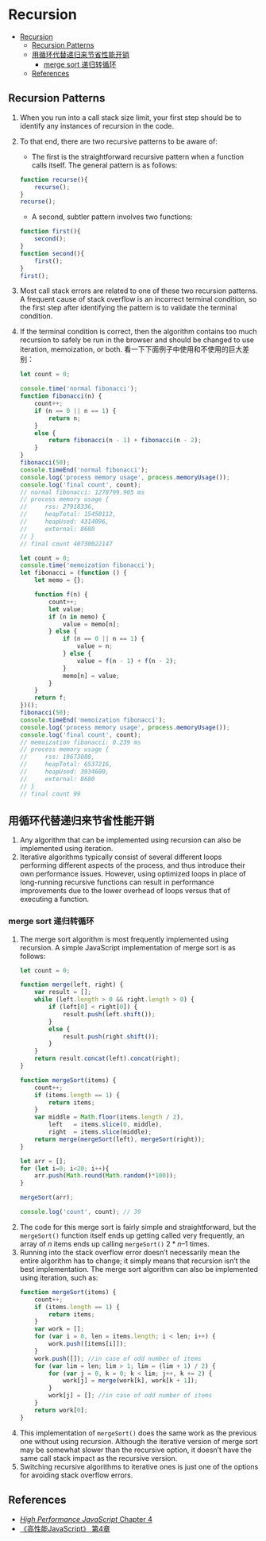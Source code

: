 # Recursion


<!-- TOC -->

- [Recursion](#recursion)
    - [Recursion Patterns](#recursion-patterns)
    - [用循环代替递归来节省性能开销](#用循环代替递归来节省性能开销)
        - [merge sort 递归转循环](#merge-sort-递归转循环)
    - [References](#references)

<!-- /TOC -->


## Recursion Patterns
1. When you run into a call stack size limit, your first step should be to identify any instances of recursion in the code. 
2. To that end, there are two recursive patterns to be aware of:
    * The first is the straightforward recursive pattern when a function calls itself. The general pattern is as follows:
    ```js
    function recurse(){
        recurse();
    }
    recurse();
    ```
    * A second, subtler pattern involves two functions:
    ```js
    function first(){
        second();
    }
    function second(){
        first();
    }
    first();
    ```
3. Most call stack errors are related to one of these two recursion patterns. A frequent cause of stack overflow is an incorrect terminal condition, so the first step after identifying the pattern is to validate the terminal condition. 
4. If the terminal condition is correct, then the algorithm contains too much recursion to safely be run in the browser
and should be changed to use iteration, memoization, or both. 看一下下面例子中使用和不使用的巨大差别：

    ```js
    let count = 0;

    console.time('normal fibonacci');
    function fibonacci(n) {
        count++;
        if (n == 0 || n == 1) {
            return n;
        } 
        else {
            return fibonacci(n - 1) + fibonacci(n - 2);
        }
    }
    fibonacci(50);
    console.timeEnd('normal fibonacci');
    console.log('process memory usage', process.memoryUsage());
    console.log('final count', count);
    // normal fibonacci: 1278799.905 ms
    // process memory usage {
    //     rss: 27918336,
    //     heapTotal: 15450112,
    //     heapUsed: 4314096,
    //     external: 8680
    // }
    // final count 40730022147
    ```
    ```js
    let count = 0;
    console.time('memoization fibonacci');
    let fibonacci = (function () {
        let memo = {};

        function f(n) {
            count++;
            let value;
            if (n in memo) {
                value = memo[n];
            } else {
                if (n == 0 || n == 1) {
                    value = n;
                } else {
                    value = f(n - 1) + f(n - 2);
                }
                memo[n] = value;
            }
        }
        return f;
    })();
    fibonacci(50);
    console.timeEnd('memoization fibonacci');
    console.log('process memory usage', process.memoryUsage());
    console.log('final count', count);
    // memoization fibonacci: 0.239 ms
    // process memory usage {
    //     rss: 19673088,
    //     heapTotal: 6537216,
    //     heapUsed: 3934600,
    //     external: 8680
    // }
    // final count 99
    ```


## 用循环代替递归来节省性能开销
1. Any algorithm that can be implemented using recursion can also be implemented using iteration. 
2. Iterative algorithms typically consist of several different loops performing different aspects of the process, and thus introduce their own performance issues. However, using optimized loops in place of long-running recursive functions can result in performance improvements due to the lower overhead of loops versus that of executing a function.

### merge sort 递归转循环
1. The merge sort algorithm is most frequently implemented using recursion. A simple JavaScript implementation of merge sort is as follows:
    ```js
    let count = 0;

    function merge(left, right) {
        var result = [];
        while (left.length > 0 && right.length > 0) {
            if (left[0] < right[0]) {
                result.push(left.shift());
            } 
            else {
                result.push(right.shift());
            }
        }
        return result.concat(left).concat(right);
    }
    ```
    ```js
    function mergeSort(items) {
        count++;
        if (items.length == 1) {
            return items;
        }
        var middle = Math.floor(items.length / 2),
            left   = items.slice(0, middle),
            right  = items.slice(middle);
        return merge(mergeSort(left), mergeSort(right));
    }

    let arr = [];
    for (let i=0; i<20; i++){
        arr.push(Math.round(Math.random()*100));
    }

    mergeSort(arr);
    
    console.log('count', count); // 39
    ```
2. The code for this merge sort is fairly simple and straightforward, but the `mergeSort()` function itself ends up getting called very frequently, an array of $n$ items ends up calling `mergeSort()` $2*n –1$ times.
3. Running into the stack overflow error doesn’t necessarily mean the entire algorithm has to change; it simply means that recursion isn’t the best implementation. The merge sort algorithm can also be implemented using iteration, such as:
    ```js
    function mergeSort(items) {
        count++;
        if (items.length == 1) {
            return items;
        }
        var work = [];
        for (var i = 0, len = items.length; i < len; i++) {
            work.push([items[i]]);
        }
        work.push([]); //in case of odd number of items
        for (var lim = len; lim > 1; lim = (lim + 1) / 2) {
            for (var j = 0, k = 0; k < lim; j++, k += 2) {
                work[j] = merge(work[k], work[k + 1]);
            }
            work[j] = []; //in case of odd number of items
        }
        return work[0];
    }
    ```
4. This implementation of `mergeSort()` does the same work as the previous one without using recursion. Although the iterative version of merge sort may be somewhat slower than the recursive option, it doesn’t have the same call stack impact as the recursive version. 
5. Switching recursive algorithms to iterative ones is just one of the options for avoiding stack overflow errors.


## References
* [*High Performance JavaScript* Chapter 4](https://book.douban.com/subject/4183808/)
* [《高性能JavaScript》 第4章](https://book.douban.com/subject/5362856/)
